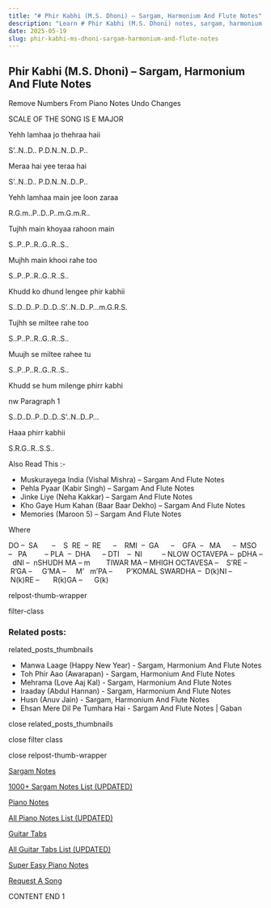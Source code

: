 ```yaml
---
title: "# Phir Kabhi (M.S. Dhoni) – Sargam, Harmonium And Flute Notes"
description: "Learn # Phir Kabhi (M.S. Dhoni) notes, sargam, harmonium notations and flute notes. Easy step-by-step tutorial for beginners."
date: 2025-05-19
slug: phir-kabhi-ms-dhoni-sargam-harmonium-and-flute-notes
---
```


## Phir Kabhi (M.S. Dhoni) – Sargam, Harmonium And Flute Notes

Remove Numbers From Piano Notes
Undo Changes

SCALE OF THE SONG IS E MAJOR

Yehh lamhaa jo thehraa haii

S’..N..D.. P.D.N..N..D..P..

Meraa hai yee teraa hai

S’..N..D.. P.D.N..N..D..P..

Yehh lamhaa main jee loon zaraa

R.G.m..P..D..P..m.G.m.R..

Tujhh main khoyaa rahoon main

S..P..P..R..G..R..S..

Mujhh main khooi rahe too

S..P..P..R..G..R..S..

Khudd ko dhund lengee phir kabhii

S..D..D..P..D..D..S’..N..D..P…m.G.R.S.

Tujhh se miltee rahe too

S..P..P..R..G..R..S..

Muujh se miltee rahee tu

S..P..P..R..G..R..S..

Khudd se hum milenge phirr kabhi

nw Paragraph 1

S..D..D..P..D..D..S’..N..D..P…

Haaa phirr kabhii

S.R.G..R..S.S..



Also Read This :-



* Muskurayega India (Vishal Mishra) – Sargam And Flute Notes
* Pehla Pyaar (Kabir Singh) – Sargam And Flute Notes
* Jinke Liye (Neha Kakkar) – Sargam And Flute Notes
* Kho Gaye Hum Kahan (Baar Baar Dekho) – Sargam And Flute Notes
* Memories (Maroon 5) – Sargam And Flute Notes

Where



DO –  SA       –    S  RE  –  RE      –    RMI  –  GA      –    GFA  –   MA      –  MSO  –   PA         – PLA  –  DHA      – DTI    –  NI          – NLOW OCTAVEPA –  pDHA –  dNI –  nSHUDH MA – m        TIWAR MA – MHIGH OCTAVESA –    S’RE –     R’GA –     G’MA –     M’   m’PA –       P’KOMAL SWARDHA –  D(k)NI –       N(k)RE –       R(k)GA –      G(k)



relpost-thumb-wrapper

filter-class

### Related posts:

related_posts_thumbnails

* Manwa Laage (Happy New Year) - Sargam, Harmonium And Flute Notes
* Toh Phir Aao (Awarapan) - Sargam, Harmonium And Flute Notes
* Mehrama (Love Aaj Kal) - Sargam, Harmonium And Flute Notes
* Iraaday (Abdul Hannan) - Sargam, Harmonium And Flute Notes
* Husn (Anuv Jain) - Sargam, Harmonium And Flute Notes
* Ehsan Mere Dil Pe Tumhara Hai - Sargam And Flute Notes | Gaban

close related_posts_thumbnails

close filter class

close relpost-thumb-wrapper

[Sargam Notes](/sargam-notes.html)

[1000+ Sargam Notes List (UPDATED)](/all-songs-list-sargam-notes.html)

[Piano Notes](/piano-notes.html)

[All Piano Notes List (UPDATED)](/all-songs-list-piano-notes.html)

[Guitar Tabs](/guitar-tabs.html)

[All Guitar Tabs List (UPDATED)](/all-songs-list-guitar-tabs.html)

[Super Easy Piano Notes](https://studywall.in/)

[Request A Song](/request-a-song.html)

CONTENT END 1

